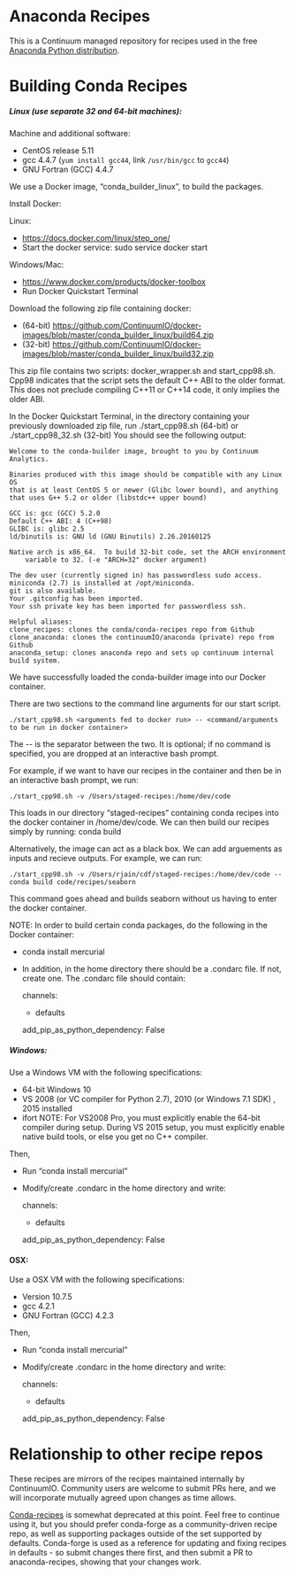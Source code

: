 Anaconda Recipes
================

This is a Continuum managed repository for recipes used in the
free [Anaconda Python distribution](https://www.continuum.io/downloads).

Building Conda Recipes
================


##### Linux (use separate 32 and 64-bit machines):

Machine and additional software:
 * CentOS release 5.11 
 * gcc 4.4.7 (`yum install gcc44`, link `/usr/bin/gcc` to `gcc44`)
 * GNU Fortran (GCC) 4.4.7

We use a Docker image, “conda_builder_linux”, to build the packages.

Install Docker: 
 
 Linux: 
  * https://docs.docker.com/linux/step_one/ 
  * Start the docker service: sudo service docker start
 
Windows/Mac: 
  * https://www.docker.com/products/docker-toolbox
  * Run Docker Quickstart Terminal

Download the following zip file containing docker: 

 * (64-bit) https://github.com/ContinuumIO/docker-images/blob/master/conda_builder_linux/build64.zip
 * (32-bit) https://github.com/ContinuumIO/docker-images/blob/master/conda_builder_linux/build32.zip

This zip file contains two scripts: docker_wrapper.sh and start_cpp98.sh. Cpp98 indicates that the script sets the default C++ ABI to the older format. This does not preclude compiling C++11 or C++14 code, it only implies the older ABI.

In the Docker Quickstart Terminal, in the directory containing your previously downloaded zip file, run ./start_cpp98.sh (64-bit) or ./start_cpp98_32.sh (32-bit)
You should see the following output: 

    Welcome to the conda-builder image, brought to you by Continuum Analytics.

    Binaries produced with this image should be compatible with any Linux OS
    that is at least CentOS 5 or newer (Glibc lower bound), and anything 
    that uses G++ 5.2 or older (libstdc++ upper bound)

    GCC is: gcc (GCC) 5.2.0
    Default C++ ABI: 4 (C++98)
    GLIBC is: glibc 2.5
    ld/binutils is: GNU ld (GNU Binutils) 2.26.20160125

    Native arch is x86_64.  To build 32-bit code, set the ARCH environment
        variable to 32. (-e "ARCH=32" docker argument)

    The dev user (currently signed in) has passwordless sudo access.
    miniconda (2.7) is installed at /opt/miniconda.
    git is also available.
    Your .gitconfig has been imported.
    Your ssh private key has been imported for passwordless ssh.

    Helpful aliases:
    clone_recipes: clones the conda/conda-recipes repo from Github
    clone_anaconda: clones the continuumIO/anaconda (private) repo from Github
    anaconda_setup: clones anaconda repo and sets up continuum internal build system.

We have successfully loaded the conda-builder image into our Docker container. 

There are two sections to the command line arguments for our start script. 

    ./start_cpp98.sh <arguments fed to docker run> -- <command/arguments to be run in docker container>

The -- is the separator between the two. It is optional; if no command is specified, you are dropped at an interactive bash prompt.

For example, if we want to have our recipes in the container and then be in an interactive bash prompt, we run: 

    ./start_cpp98.sh -v /Users/staged-recipes:/home/dev/code

This loads in our directory “staged-recipes” containing conda recipes into the docker container in /home/dev/code. We can then build our recipes simply by running: conda build <conda package> 

Alternatively, the image can act as a black box. We can add arguements as inputs and recieve outputs.
For example, we can run: 

    ./start_cpp98.sh -v /Users/rjain/cdf/staged-recipes:/home/dev/code -- conda build code/recipes/seaborn

This command goes ahead and builds seaborn without us having to enter the docker container. 

NOTE: In order to build certain conda packages, do the following in the Docker container: 
 * conda install mercurial
 * In addition, in the home directory there should be a .condarc file. If not, create one. The .condarc file should contain: 

    channels:
    - defaults
    
   add_pip_as_python_dependency: False

##### Windows: 

Use a Windows VM with the following specifications: 

  * 64-bit Windows 10
  * VS 2008 (or VC compiler for Python 2.7), 2010 (or Windows 7.1 SDK) , 2015 installed
  * ifort
  NOTE: For VS2008 Pro, you must explicitly enable the 64-bit compiler during setup. During VS 2015 setup, you must explicitly enable native build tools, or else you get no C++ compiler.

Then,
 * Run “conda install mercurial”
 * Modify/create .condarc in the home directory and write: 
 
    channels:
    - defaults
   
   add_pip_as_python_dependency: False

#### OSX:

Use a OSX VM with the following specifications: 
  * Version 10.7.5
  * gcc 4.2.1
  * GNU Fortran (GCC) 4.2.3

Then, 
 * Run “conda install mercurial”
 * Modify/create .condarc in the home directory and write: 
 
    channels:
    - defaults
    
    add_pip_as_python_dependency: False


Relationship to other recipe repos
==================================

These recipes are mirrors of the recipes maintained internally by ContinuumIO.  Community users are welcome to submit PRs here, and we will incorporate mutually agreed upon changes as time allows.

<a href="https://github.com/conda/conda-recipes">Conda-recipes</a> is somewhat deprecated at this point.  Feel free to continue using it, but you should prefer conda-forge as a community-driven recipe repo, as well as supporting packages outside of the set supported by defaults.  Conda-forge is used as a reference for updating and fixing recipes in defaults - so submit changes there first, and then submit a PR to anaconda-recipes, showing that your changes work.
